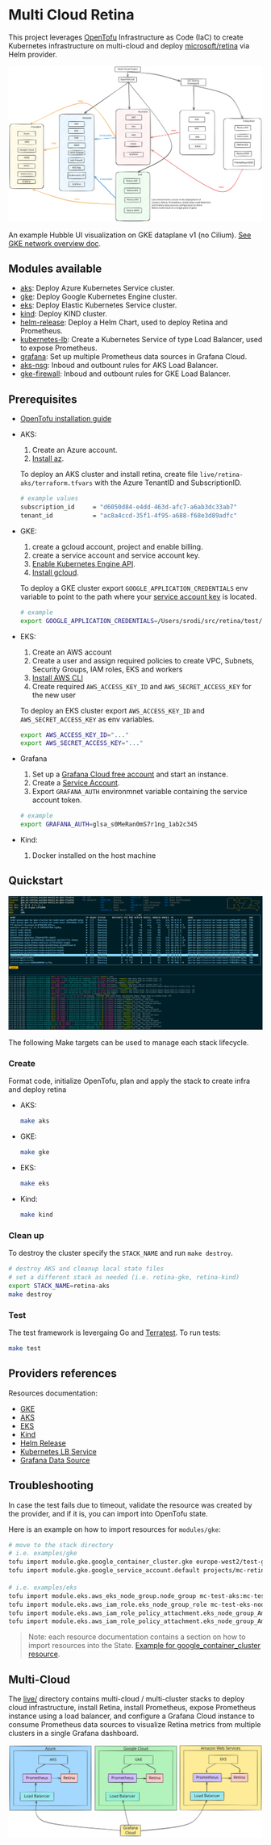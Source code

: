 # Multi Cloud Retina

This project leverages [OpenTofu](https://opentofu.org/docs/intro/) Infrastructure as Code (IaC) to create Kubernetes infrastructure on multi-cloud and deploy [microsoft/retina](https://github.com/microsoft/retina) via Helm provider.

![Architecture Diagram](./diagrams/diagram.svg)

An example Hubble UI visualization on GKE dataplane v1 (no Cilium). [See GKE network overview doc](https://cloud.google.com/kubernetes-engine/docs/concepts/network-overview).

## Modules available

* [aks](./modules/aks/): Deploy Azure Kubernetes Service cluster.
* [gke](./modules/gke/): Deploy Google Kubernetes Engine cluster.
* [eks](./modules/eks/): Deploy Elastic Kubernetes Service cluster.
* [kind](./modules/kind/): Deploy KIND cluster.
* [helm-release](./modules/helm-release/): Deploy a Helm Chart, used to deploy Retina and Prometheus.
* [kubernetes-lb](./modules/kubernetes-lb/): Create a Kubernetes Service of type Load Balancer, used to expose Prometheus.
* [grafana](./modules/grafana/): Set up multiple Prometheus data sources in Grafana Cloud.
* [aks-nsg](./modules/aks-nsg/): Inboud and outbount rules for AKS Load Balancer.
* [gke-firewall](./modules/gke-firewall/): Inboud and outbount rules for GKE Load Balancer.

## Prerequisites

* [OpenTofu installation guide](https://opentofu.org/docs/intro/install/)

* AKS:

    1. Create an Azure account.
    2. [Install az](https://learn.microsoft.com/en-us/cli/azure/install-azure-cli).

    To deploy an AKS cluster and install retina, create file `live/retina-aks/terraform.tfvars` with the Azure TenantID and SubscriptionID.

    ```sh
    # example values
    subscription_id     = "d6050d84-e4dd-463d-afc7-a6ab3dc33ab7"
    tenant_id           = "ac8a4ccd-35f1-4f95-a688-f68e3d89adfc"
    ```

* GKE:

    1. create a gcloud account, project and enable billing.
    2. create a service account and service account key.
    3. [Enable Kubernetes Engine API](https://console.developers.google.com/apis/api/container.googleapis.com/overview?project=mc-retina).
    4. [Install gcloud](https://cloud.google.com/sdk/docs/install).

    To deploy a GKE cluster export `GOOGLE_APPLICATION_CREDENTIALS` env variable to point to the path where your [service account key](https://cloud.google.com/iam/docs/keys-create-delete) is located.

    ```sh
    # example
    export GOOGLE_APPLICATION_CREDENTIALS=/Users/srodi/src/retina/test/multicloud/live/retina-gke/service-key.json
    ```

* EKS:
    1. Create an AWS account
    2. Create a user and assign required policies to create VPC, Subnets, Security Groups, IAM roles, EKS and workers
    3. [Install AWS CLI](https://docs.aws.amazon.com/cli/latest/userguide/getting-started-install.html)
    4. Create required `AWS_ACCESS_KEY_ID` and `AWS_SECRET_ACCESS_KEY` for the new user

    To deploy an EKS cluster export `AWS_ACCESS_KEY_ID` and `AWS_SECRET_ACCESS_KEY` as env variables.

    ```sh
    export AWS_ACCESS_KEY_ID="..."
    export AWS_SECRET_ACCESS_KEY="..."
    ```

* Grafana

    1. Set up a [Grafana Cloud free account](https://grafana.com/pricing/) and start an instance.
    2. Create a [Service Account](https://grafana.com/docs/grafana/latest/administration/service-accounts/#create-a-service-account-in-grafana).
    3. Export `GRAFANA_AUTH` environmnet variable containing the service account token.

    ```sh
    # example
    export GRAFANA_AUTH=glsa_s0MeRan0mS7r1ng_1ab2c345
    ```

* Kind:

    1. Docker installed on the host machine

## Quickstart

![Hubble on GKE v1 dataplane (no Cilium)](./diagrams/mc-gke-hubble.png)

The following Make targets can be used to manage each stack lifecycle.

### Create

Format code, initialize OpenTofu, plan and apply the stack to create infra and deploy retina

* AKS:

    ```sh
    make aks
    ```

* GKE:

    ```sh
    make gke
    ```

* EKS:

    ```sh
    make eks
    ```

* Kind:

    ```sh
    make kind
    ```

### Clean up

To destroy the cluster specify the `STACK_NAME` and run `make destroy`.

```sh
# destroy AKS and cleanup local state files
# set a different stack as needed (i.e. retina-gke, retina-kind)
export STACK_NAME=retina-aks
make destroy
```

### Test

The test framework is levergaing Go and [Terratest](https://terratest.gruntwork.io/docs/). To run tests:

```sh
make test
```

## Providers references

Resources documentation:

* [GKE](https://registry.terraform.io/providers/hashicorp/google/latest/docs/resources/container_cluster)
* [AKS](https://registry.terraform.io/providers/hashicorp/azurerm/latest/docs/resources/kubernetes_cluster)
* [EKS](https://registry.terraform.io/providers/hashicorp/aws/latest/docs/resources/eks_cluster)
* [Kind](https://registry.terraform.io/providers/tehcyx/kind/latest/docs/resources/cluster)
* [Helm Release](https://registry.terraform.io/providers/hashicorp/helm/latest/docs/resources/release)
* [Kubernetes LB Service](https://registry.terraform.io/providers/hashicorp/kubernetes/latest/docs/resources/service)
* [Grafana Data Source](https://registry.terraform.io/providers/grafana/grafana/latest/docs/resources/data_source)

## Troubleshooting

In case the test fails due to timeout, validate the resource was created by the provider, and if it is, you can import into OpenTofu state.

Here is an example on how to import resources for `modules/gke`:

```sh
# move to the stack directory
# i.e. examples/gke
tofu import module.gke.google_container_cluster.gke europe-west2/test-gke-cluster
tofu import module.gke.google_service_account.default projects/mc-retina/serviceAccounts/test-gke-service-account@mc-retina.iam.gserviceaccount.com

# i.e. examples/eks
tofu import module.eks.aws_eks_node_group.node_group mc-test-aks:mc-test-node-group
tofu import module.eks.aws_iam_role.eks_node_group_role mc-test-eks-node-group-role
tofu import module.eks.aws_iam_role_policy_attachment.eks_node_group_AmazonEKS_CNI_Policy "mc-test-eks-node-group-role/arn:aws:iam::aws:policy/AmazonEKS_CNI_Policy"
tofu import module.eks.aws_iam_role_policy_attachment.eks_node_group_AmazonEKSWorkerNodePolicy "mc-test-eks-node-group-role/arn:aws:iam::aws:policy/AmazonEKSWorkerNodePolicy"
```

>Note: each resource documentation contains a section on how to import resources into the State. [Example for google_container_cluster resource](https://registry.terraform.io/providers/hashicorp/google/latest/docs/resources/container_cluster#import).

## Multi-Cloud

The [live/](./live/) directory contains multi-cloud / multi-cluster stacks to deploy cloud infrastructure, install Retina, install Prometheus, expose Prometheus instance using a load balancer, and configure a Grafana Cloud instance to consume Prometheus data sources to visualize Retina metrics from multiple clusters in a single Grafana dashboard.

![Architecture Diagram](./diagrams/diagram-mc.svg)
